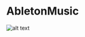 # AbletonMusic
![alt text](https://cdn-resources.ableton.com/resources/filer_thumbnails/aa/1f/aa1fe1ff-5769-4b08-96aa-54258d154fa5/blog_800x500-ud.jpg__800x500_q85_subsampling-2.jpg)
